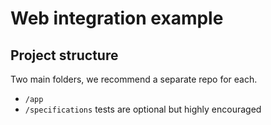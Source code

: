 # Web integration example

## Project structure

Two main folders, we recommend a separate repo for each.

+ `/app`
+ `/specifications` tests are optional but highly encouraged
